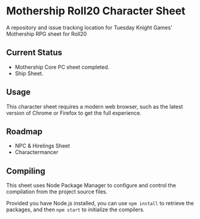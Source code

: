 # Mothership Roll20 Character Sheet
A repository and issue tracking location for Tuesday Knight Games' Mothership RPG sheet for Roll20

## Current Status

- Mothership Core PC sheet completed.
- Ship Sheet.

## Usage

This character sheet requires a modern web browser, such as the latest version of Chrome or Firefox to get the full experience. 

## Roadmap

- NPC & Hirelings Sheet
- Charactermancer

## Compiling

This sheet uses Node Package Manager to configure and control the compilation from the project source files. 

Provided you have Node.js installed, you can use `npm install` to retrieve the packages, and then `npm start` to initialize the compilers.